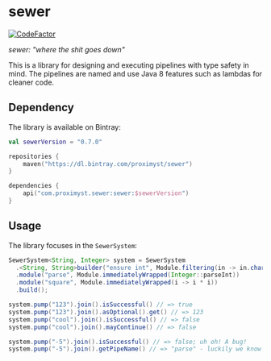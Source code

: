 # sewer

[![CodeFactor](https://www.codefactor.io/repository/github/proximyst/sewer/badge/main)](https://www.codefactor.io/repository/github/proximyst/sewer/overview/main)

*sewer: "where the shit goes down"*

This is a library for designing and executing pipelines with type safety in
mind. The pipelines are named and use Java 8 features such as lambdas for
cleaner code.

## Dependency

The library is available on Bintray:

```kotlin
val sewerVersion = "0.7.0"

repositories {
    maven("https://dl.bintray.com/proximyst/sewer")
}

dependencies {
    api("com.proximyst.sewer:sewer:$sewerVersion")
}
```

## Usage

The library focuses in the `SewerSystem`:

```java
SewerSystem<String, Integer> system = SewerSystem
  .<String, String>builder("ensure int", Module.filtering(in -> in.chars().allMatch(Character::isDigit)))
  .module("parse", Module.immediatelyWrapped(Integer::parseInt))
  .module("square", Module.immediatelyWrapped(i -> i * i))
  .build();

system.pump("123").join().isSuccessful() // => true
system.pump("123").join().asOptional().get() // => 123
system.pump("cool").join().isSuccessful() // => false
system.pump("cool").join().mayContinue() // => false

system.pump("-5").join().isSuccessful() // => false; uh oh! A bug!
system.pump("-5").join().getPipeName() // => "parse" - luckily we know where the bug is.
```
